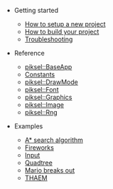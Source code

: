 * Getting started
    * [How to setup a new project](gettingstarted/setupproject.md)
    * [How to build your project](gettingstarted/buildproject.md)
    * [Troubleshooting](gettingstarted/troubleshooting.md)

* Reference
    * [piksel::BaseApp](reference/baseapp.md)
    * [Constants](reference/constants.md)
    * [piksel::DrawMode](reference/drawmode.md)
    * [piksel::Font](reference/font.md)
    * [piksel::Graphics](reference/graphics.md)
    * [piksel::Image](reference/image.md)
    * [piksel::Rng](reference/rng.md)

* Examples
    * [A* search algorithm](examples/astar/astar.md)
    * [Fireworks](examples/fireworks/fireworks.md)
    * [Input](examples/input/input.md)
    * [Quadtree](examples/quadtree/quadtree.md)
    * [Mario breaks out](examples/mariobreaksout/mariobreaksout.md)
    * [THAEM](examples/thaem/thaem.md)
